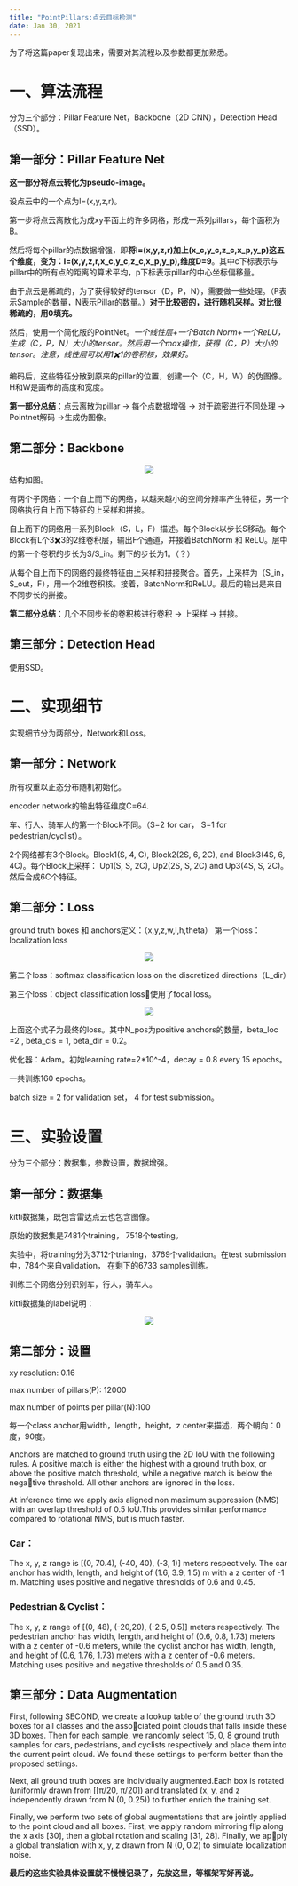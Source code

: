 ```yaml
---
title: "PointPillars:点云目标检测"
date: Jan 30, 2021
---
```

为了将这篇paper复现出来，需要对其流程以及参数都更加熟悉。

# 一、算法流程

分为三个部分：Pillar Feature Net，Backbone（2D CNN），Detection Head（SSD）。

## 第一部分：Pillar Feature Net

**这一部分将点云转化为pseudo-image。**

设点云中的一个点为l=(x,y,z,r)。

第一步将点云离散化为成xy平面上的许多网格，形成一系列pillars，每个面积为B。

然后将每个pillar的点数据增强，即**将l=(x,y,z,r)加上(x_c,y_c,z_c,x_p,y_p)这五个维度，变为：l=(x,y,z,r,x_c,y_c,z_c,x_p,y_p),维度D=9**。其中c下标表示与pillar中的所有点的距离的算术平均，p下标表示pillar的中心坐标偏移量。


由于点云是稀疏的，为了获得较好的tensor（D，P，N），需要做一些处理。（P表示Sample的数量，N表示Pillar的数量。）**对于比较密的，进行随机采样。对比很稀疏的，用0填充。**

然后，使用一个简化版的PointNet。*一个线性层+一个Batch Norm+一个ReLU，生成（C，P，N）大小的tensor。然后用一个max操作，获得（C，P）大小的tensor。注意，线性层可以用1✖️1的卷积核，效果好。*

编码后，这些特征分散到原来的pillar的位置，创建一个（C，H，W）的伪图像。H和W是画布的高度和宽度。

**第一部分总结**：点云离散为pillar -> 每个点数据增强 -> 对于疏密进行不同处理 -> Pointnet解码 ->生成伪图像。

## 第二部分：Backbone

<center>
<img src="../imgs/pointpillars1.jpg">
</center>
结构如图。

有两个子网络：一个自上而下的网络，以越来越小的空间分辨率产生特征，另一个网络执行自上而下特征的上采样和拼接。

自上而下的网络用一系列Block（S，L，F）描述。每个Block以步长S移动。每个Block有L个3✖️3的2维卷积层，输出F个通道，并接着BatchNorm 和 ReLU。层中的第一个卷积的步长为S/S_in。剩下的步长为1。（？）

从每个自上而下的网络的最终特征由上采样和拼接聚合。首先，上采样为（S_in，S_out，F），用一个2维卷积核。接着，BatchNorm和ReLU。最后的输出是来自不同步长的拼接。

**第二部分总结**：几个不同步长的卷积核进行卷积 -> 上采样 -> 拼接。

## 第三部分：Detection Head

使用SSD。

# 二、实现细节
实现细节分为两部分，Network和Loss。

## 第一部分：Network
所有权重以正态分布随机初始化。

encoder network的输出特征维度C=64.

车、行人、骑车人的第一个Block不同。（S=2 for car， S=1 for pedestrian/cyclist）。

2个网络都有3个Block。Block1(S, 4, C), Block2(2S, 6, 2C), and Block3(4S, 6, 4C)。每个Block上采样： Up1(S, S, 2C), Up2(2S, S, 2C) and Up3(4S, S, 2C)。然后合成6C个特征。

## 第二部分：Loss
ground truth boxes 和 anchors定义：（x,y,z,w,l,h,theta）
第一个loss：localization loss

<center>
<img src="../imgs/pointpillars2.jpg">
</center>

第二个loss：softmax classification loss on the
discretized directions（L_dir）

第三个loss：object classification loss使用了focal loss。
<center>
<img src="../imgs/pointpillars3.jpg">
</center>

上面这个式子为最终的loss。其中N_pos为positive anchors的数量，beta_loc =2 , beta_cls = 1, beta_dir = 0.2。

优化器：Adam。初始learning rate=2*10^-4，decay = 0.8 every 15 epochs。

一共训练160 epochs。

batch size = 2 for validation set， 4 for test submission。

# 三、实验设置
分为三个部分：数据集，参数设置，数据增强。

## 第一部分：数据集
kitti数据集，既包含雷达点云也包含图像。

原始的数据集是7481个training， 7518个testing。

实验中，将training分为3712个trianing，3769个validation。在test submission中，784个来自validation， 在剩下的6733 samples训练。

训练三个网络分别识别车，行人，骑车人。

kitti数据集的label说明：
<center>
<img src="../imgs/kitti.png">
</center>


## 第二部分：设置
xy resolution: 0.16

max number of pillars(P): 12000

max number of points per pillar(N):100

每一个class anchor用width，length，height，z center来描述，两个朝向：0度，90度。

Anchors are matched to ground truth using the 2D
IoU with the following rules. A positive match is either the highest with a ground truth box, or above the positive match threshold, while a negative match is below the negative threshold. All other anchors are ignored in the loss.

At inference time we apply axis aligned non maximum
suppression (NMS) with an overlap threshold of 0.5 IoU.This provides similar performance compared to rotational NMS, but is much faster.

### Car：
The x, y, z range is [(0, 70.4), (-40, 40), (-3, 1)]
meters respectively. The car anchor has width, length, and height of (1.6, 3.9, 1.5) m with a z center of -1 m. Matching uses positive and negative thresholds of 0.6 and 0.45.

### Pedestrian & Cyclist：
The x, y, z range of [(0, 48), (-20,20), (-2.5, 0.5)] meters respectively. The pedestrian anchor has width, length, and height of (0.6, 0.8, 1.73) meters with a z center of -0.6 meters, while the cyclist anchor has width, length, and height of (0.6, 1.76, 1.73) meters with a z center of -0.6 meters. Matching uses positive and negative thresholds of 0.5 and 0.35.

## 第三部分：Data Augmentation

First, following SECOND, we create a lookup table of the ground truth 3D boxes for all classes and the associated point clouds that falls inside these 3D boxes. Then for each sample, we randomly select 15, 0, 8 ground truth samples for cars, pedestrians, and cyclists respectively and place them into the current point cloud. We found these settings to perform better than the proposed settings.


Next, all ground truth boxes are individually augmented.Each box is rotated (uniformly drawn from [[π/20, π/20]) and translated (x, y, and z independently drawn from N (0, 0.25)) to further enrich the training set.


Finally, we perform two sets of global augmentations that are jointly applied to the point cloud and all boxes. First, we apply random mirroring flip along the x axis [30], then a global rotation and scaling [31, 28]. Finally, we apply a global translation with x, y, z drawn from N (0, 0.2) to simulate localization noise.

**最后的这些实验具体设置就不慢慢记录了，先放这里，等框架写好再说。**
